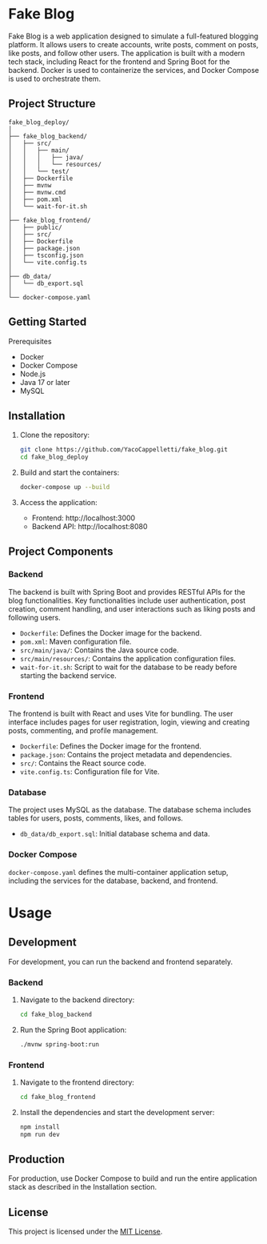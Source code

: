 # Fake Blog

Fake Blog is a web application designed to simulate a full-featured blogging platform. It allows users to create accounts, write posts, comment on posts, like posts, and follow other users. The application is built with a modern tech stack, including React for the frontend and Spring Boot for the backend. Docker is used to containerize the services, and Docker Compose is used to orchestrate them.

## Project Structure

```plaintext
fake_blog_deploy/
│
├── fake_blog_backend/
│   ├── src/
│   │   ├── main/
│   │   │   ├── java/
│   │   │   └── resources/
│   │   └── test/
│   ├── Dockerfile
│   ├── mvnw
│   ├── mvnw.cmd
│   ├── pom.xml
│   └── wait-for-it.sh
│
├── fake_blog_frontend/
│   ├── public/
│   ├── src/
│   ├── Dockerfile
│   ├── package.json
│   ├── tsconfig.json
│   └── vite.config.ts
│
├── db_data/
│   └── db_export.sql
│
└── docker-compose.yaml
```

## Getting Started

Prerequisites

-   Docker
-   Docker Compose
-   Node.js
-   Java 17 or later
-   MySQL

## Installation

1. Clone the repository:

    ```bash
    git clone https://github.com/YacoCappelletti/fake_blog.git
    cd fake_blog_deploy

    ```

2. Build and start the containers:

    ```bash
    docker-compose up --build
    ```

3. Access the application:

    - Frontend: http://localhost:3000
    - Backend API: http://localhost:8080

## Project Components

### Backend

The backend is built with Spring Boot and provides RESTful APIs for the blog functionalities. Key functionalities include user authentication, post creation, comment handling, and user interactions such as liking posts and following users.

-   `Dockerfile`: Defines the Docker image for the backend.
-   `pom.xml`: Maven configuration file.
-   `src/main/java/`: Contains the Java source code.
-   `src/main/resources/`: Contains the application configuration files.
-   `wait-for-it.sh`: Script to wait for the database to be ready before starting the backend service.

### Frontend

The frontend is built with React and uses Vite for bundling. The user interface includes pages for user registration, login, viewing and creating posts, commenting, and profile management.

-   `Dockerfile`: Defines the Docker image for the frontend.
-   `package.json`: Contains the project metadata and dependencies.
-   `src/`: Contains the React source code.
-   `vite.config.ts`: Configuration file for Vite.

### Database

The project uses MySQL as the database. The database schema includes tables for users, posts, comments, likes, and follows.

-   `db_data/db_export.sql`: Initial database schema and data.

### Docker Compose

`docker-compose.yaml` defines the multi-container application setup, including the services for the database, backend, and frontend.

# Usage

## Development

For development, you can run the backend and frontend separately.

### Backend

1. Navigate to the backend directory:

    ```bash
    cd fake_blog_backend
    ```

2. Run the Spring Boot application:
    ```bash
    ./mvnw spring-boot:run
    ```

### Frontend

1. Navigate to the frontend directory:
    ```bash
    cd fake_blog_frontend
    ```
2. Install the dependencies and start the development server:
    ```bash
    npm install
    npm run dev
    ```

## Production

For production, use Docker Compose to build and run the entire application stack as described in the Installation section.

## License

This project is licensed under the [MIT License](https://opensource.org/licenses/MIT).

